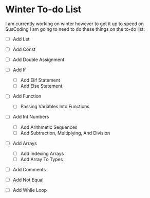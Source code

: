 # Winter To-do List

I am currently working on winter however to get it up to speed on SusCoding I am going to need to do these things on the to-do list:

-   [ ] Add Let
-   [ ] Add Const
-   [ ] Add Double Assignment
-   [ ] Add If
    -   [ ] Add Elif Statement
    -   [ ] Add Else Statement
-   [ ] Add Function
    -   [ ] Passing Variables Into Functions
-   [ ] Add Int Numbers
    -   [ ] Add Arithmetic Sequences
    -   [ ] Add Subtraction, Multiplying, And Division
-   [ ] Add Arrays
    -   [ ] Add Indexing Arrays
    -   [ ] Add Array To Types
-   [ ] Add Comments
-   [ ] Add Not Equal
-   [ ] Add While Loop

